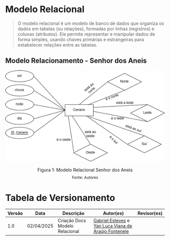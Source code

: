 # Modelo Relacional
> O modelo relacional é um modelo de banco de dados que organiza os dados em tabelas (ou relações), formadas por linhas (registros) e colunas (atributos). Ele permite representar e manipular dados de forma simples, usando chaves primárias e estrangeiras para estabelecer relações entre as tabelas.

## Modelo Relacionamento - Senhor dos Aneis

<img src="https://raw.githubusercontent.com/SBD1/2025.1-senhor_dos_aneis/refs/heads/main/docs/assets/diagramaEntidadeRelacionamentoMapa.png"/>

<div style="text-align: center">
  <p>Figura 1: Modelo Relacional Senhor dos Aneis</p>
  <p style="margin-top: -1%; font-size: 12px">Fonte: Autores</p>
</div>

# Tabela de Versionamento

| Versão | Data       | Descrição                                     | Autor(es)                                                             | Revisor(es)                                                          |
|--------|------------|-----------------------------------|-----------------------------------------------------------------------|----------------------------------------------------------------------|
|1.0  |02/04/2025     | Criação Docs Modelo Relacional | [Gabriel Esteves](https://github.com/GabrielMEsteves) e [Yan Luca Viana de Araújo Fontenele](https://github.com/yan-luca)|
